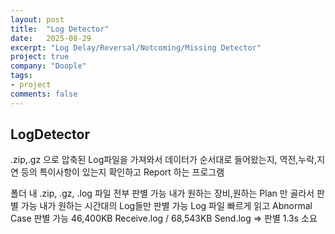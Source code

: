 ```yaml
---
layout: post
title:  "Log Detector"
date:   2025-08-29
excerpt: "Log Delay/Reversal/Notcoming/Missing Detector"
project: true
company: "Doople"
tags:
- project
comments: false
---
```


## LogDetector

.zip,.gz 으로 압축된 Log파일을 가져와서 데이터가 순서대로 들어왔는지, 역전,누락,지연 등의 특이사항이 있는지 확인하고 Report 하는 프로그램

폴더 내 .zip, .gz, .log 파일 전부 판별 가능
내가 원하는 장비,원하는 Plan 만 골라서 판별 가능
내가 원하는 시간대의 Log들만 판별 가능
Log 파일 빠르게 읽고 Abnormal Case 판별 가능
46,400KB Receive.log / 68,543KB Send.log => 판별 1.3s 소요